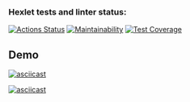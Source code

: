 ### Hexlet tests and linter status:
[![Actions Status](https://github.com/dnk530/frontend-project-lvl2/workflows/hexlet-check/badge.svg)](https://github.com/dnk530/frontend-project-lvl2/actions)
[![Maintainability](https://api.codeclimate.com/v1/badges/6b1eb089510fee028b48/maintainability)](https://codeclimate.com/github/dnk530/frontend-project-lvl2/maintainability)
[![Test Coverage](https://api.codeclimate.com/v1/badges/6b1eb089510fee028b48/test_coverage)](https://codeclimate.com/github/dnk530/frontend-project-lvl2/test_coverage)

## Demo

[![asciicast](https://asciinema.org/a/T4rJUC83vhvugnW95ysivH1bE.svg)](https://asciinema.org/a/T4rJUC83vhvugnW95ysivH1bE)

[![asciicast](https://asciinema.org/a/7rOrEAmbyHpXxFKOOqmCRilOC.svg)](https://asciinema.org/a/7rOrEAmbyHpXxFKOOqmCRilOC)

